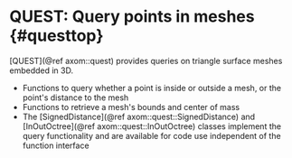 QUEST: Query points in meshes {#questtop}
========

[QUEST](@ref axom::quest) provides queries on triangle surface meshes embedded in 3D.
- Functions to query whether a point is inside or outside a mesh, or the point's distance to the mesh
- Functions to retrieve a mesh's bounds and center of mass
- The [SignedDistance](@ref axom::quest::SignedDistance) and [InOutOctree](@ref axom::quest::InOutOctree) classes implement the query functionality and are available for code use independent of the function interface
